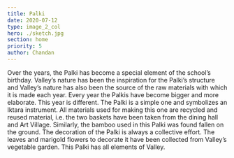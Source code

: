 ```yaml
---
title: Palki
date: 2020-07-12
type: image_2_col
hero: ./sketch.jpg
section: home
priority: 5
author: Chandan
---
```

Over the years, the Palki has become a special element of the school’s birthday. Valley’s nature has been the inspiration for the Palki’s structure and Valley’s nature has also been the source of the raw materials with which it is made each year. Every year the Palkis have become bigger and more elaborate. This year is different. The Palki is a simple one and symbolizes an Iktara instrument. All materials used for making this one are recycled and reused material, i.e. the two baskets have been taken from the dining hall and Art Village. Similarly, the bamboo used in this Palki was found fallen on the ground. The decoration of the Palki is always a collective effort. The leaves and marigold flowers to decorate it have been collected from Valley’s vegetable garden. This Palki has all elements of Valley.
